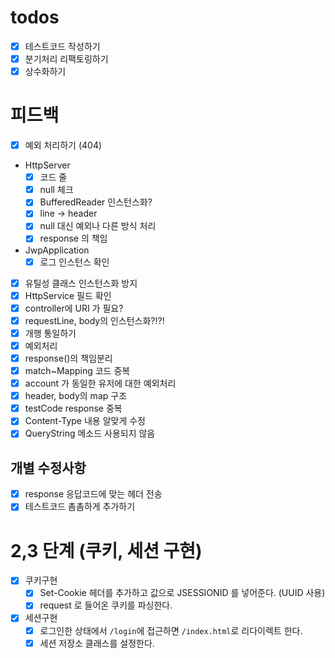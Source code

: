 # todos

- [x] 테스트코드 작성하기
- [x] 분기처리 리팩토링하기
- [x] 상수화하기

# 피드백
- [x] 예외 처리하기 (404)
- HttpServer
  - [x] 코드 줄
  - [x] null 체크
  - [x] BufferedReader 인스턴스화?
  - [x] line -> header
  - [x] null 대신 예외나 다른 방식 처리
  - [x] response 의 책임
- JwpApplication
  - [x] 로그 인스턴스 확인
- [x] 유틸성 클래스 인스턴스화 방지
- [x] HttpService 필드 확인
- [x] controller에 URI 가 필요?
- [x] requestLine, body의 인스턴스화?!?!
- [x] 개행 통일하기
- [x] 예외처리
- [x] response()의 책임분리
- [x] match~Mapping 코드 중복
- [x] account 가 동일한 유저에 대한 예외처리
- [x] header, body의 map 구조
- [x] testCode response 중복
- [x] Content-Type 내용 알맞게 수정
- [x] QueryString 메소드 사용되지 않음
## 개별 수정사항
- [x] response 응답코드에 맞는 헤더 전송
- [x] 테스트코드 촘촘하게 추가하기

# 2,3 단계 (쿠키, 세션 구현)
- [x] 쿠키구현
  - [x] Set-Cookie 헤더를 추가하고 값으로 JSESSIONID 를 넣어준다. (UUID 사용)
  - [x] request 로 들어온 쿠키를 파싱한다.
- [x] 세션구현
  - [x] 로그인한 상태에서 `/login`에 접근하면 `/index.html`로 리다이렉트 한다.
  - [x] 세션 저장소 클래스를 설정한다.
